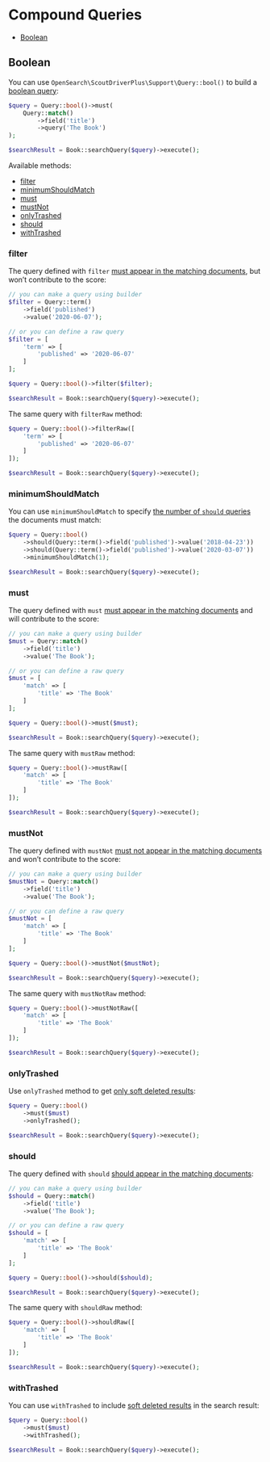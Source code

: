 # Compound Queries

* [Boolean](#boolean)

## Boolean

You can use `OpenSearch\ScoutDriverPlus\Support\Query::bool()` to build a [boolean query](https://opensearch.org/docs/opensearch/query-dsl/bool/):

```php
$query = Query::bool()->must(
    Query::match()
        ->field('title')
        ->query('The Book')
);

$searchResult = Book::searchQuery($query)->execute();
```

Available methods:

* [filter](#bool-filter)
* [minimumShouldMatch](#bool-minimum-should-match)
* [must](#bool-must)
* [mustNot](#bool-must-not)
* [onlyTrashed](#bool-only-trashed)
* [should](#bool-should)
* [withTrashed](#bool-with-trashed)

### <a name="bool-filter"></a> filter

The query defined with `filter` [must appear in the matching documents](https://opensearch.org/docs/opensearch/query-dsl/bool/),
but won’t contribute to the score:

```php
// you can make a query using builder
$filter = Query::term()
    ->field('published')
    ->value('2020-06-07');

// or you can define a raw query
$filter = [
    'term' => [
        'published' => '2020-06-07'
    ]
];

$query = Query::bool()->filter($filter);

$searchResult = Book::searchQuery($query)->execute();
```

The same query with `filterRaw` method:

```php
$query = Query::bool()->filterRaw([
    'term' => [
        'published' => '2020-06-07'
    ]
]);

$searchResult = Book::searchQuery($query)->execute();
```

### <a name="bool-minimum-should-match"></a> minimumShouldMatch

You can use `minimumShouldMatch` to specify [the number of `should` queries](https://opensearch.org/docs/opensearch/query-dsl/bool/)
the documents must match:

```php
$query = Query::bool()
    ->should(Query::term()->field('published')->value('2018-04-23'))
    ->should(Query::term()->field('published')->value('2020-03-07'))
    ->minimumShouldMatch(1);

$searchResult = Book::searchQuery($query)->execute();
```

### <a name="bool-must"></a> must

The query defined with `must` [must appear in the matching documents](https://opensearch.org/docs/opensearch/query-dsl/bool/)
and will contribute to the score:

```php
// you can make a query using builder
$must = Query::match()
    ->field('title')
    ->value('The Book');

// or you can define a raw query
$must = [
    'match' => [
        'title' => 'The Book'
    ]
];

$query = Query::bool()->must($must);

$searchResult = Book::searchQuery($query)->execute();
```

The same query with `mustRaw` method:

```php
$query = Query::bool()->mustRaw([
    'match' => [
        'title' => 'The Book'
    ]
]);

$searchResult = Book::searchQuery($query)->execute();
```

### <a name="bool-must-not"></a> mustNot

The query defined with `mustNot` [must not appear in the matching documents](https://opensearch.org/docs/opensearch/query-dsl/bool/)
and won’t contribute to the score:

```php
// you can make a query using builder
$mustNot = Query::match()
    ->field('title')
    ->value('The Book');

// or you can define a raw query
$mustNot = [
    'match' => [
        'title' => 'The Book'
    ]
];

$query = Query::bool()->mustNot($mustNot);

$searchResult = Book::searchQuery($query)->execute();
```

The same query with `mustNotRaw` method:

```php
$query = Query::bool()->mustNotRaw([
    'match' => [
        'title' => 'The Book'
    ]
]);

$searchResult = Book::searchQuery($query)->execute();
```

### <a name="bool-only-trashed"></a> onlyTrashed

Use `onlyTrashed` method to get [only soft deleted results](https://laravel.com/docs/master/scout#soft-deleting):

```php
$query = Query::bool()
    ->must($must)
    ->onlyTrashed();

$searchResult = Book::searchQuery($query)->execute();
```

### <a name="bool-should"></a> should

The query defined with `should` [should appear in the matching documents](https://opensearch.org/docs/opensearch/query-dsl/bool/):

```php
// you can make a query using builder
$should = Query::match()
    ->field('title')
    ->value('The Book');

// or you can define a raw query
$should = [
    'match' => [
        'title' => 'The Book'
    ]
];

$query = Query::bool()->should($should);

$searchResult = Book::searchQuery($query)->execute();
```

The same query with `shouldRaw` method:

```php
$query = Query::bool()->shouldRaw([
    'match' => [
        'title' => 'The Book'
    ]
]);

$searchResult = Book::searchQuery($query)->execute();
```

### <a name="bool-with-trashed"></a> withTrashed

You can use `withTrashed` to include [soft deleted results](https://laravel.com/docs/master/scout#soft-deleting)
in the search result:

```php
$query = Query::bool()
    ->must($must)
    ->withTrashed();

$searchResult = Book::searchQuery($query)->execute();
```
